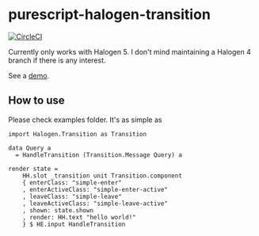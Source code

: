 # purescript-halogen-transition

[![CircleCI](https://circleci.com/gh/nonbili/purescript-halogen-transition.svg?style=svg)](https://circleci.com/gh/nonbili/purescript-halogen-transition)

Currently only works with Halogen 5. I don't mind maintaining a Halogen 4 branch if there is any interest.

See a [demo](https://nonbili.github.io/purescript-halogen-transition/#Simple).

## How to use

Please check examples folder. It's as simple as

```
import Halogen.Transition as Transition

data Query a
  = HandleTransition (Transition.Message Query) a

render state =
    HH.slot _transition unit Transition.component
    { enterClass: "simple-enter"
    , enterActiveClass: "simple-enter-active"
    , leaveClass: "simple-leave"
    , leaveActiveClass: "simple-leave-active"
    , shown: state.shown
    , render: HH.text "hello world!"
    } $ HE.input HandleTransition
```
